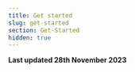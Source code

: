 ```yaml
---
title: Get started
slug: get-started
section: Get-Started
hidden: true
---
```


**Last updated 28th November 2023**


